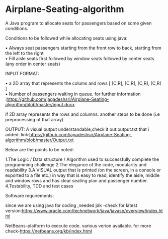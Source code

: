 # Airplane-Seating-algorithm
A Java program to allocate seats for passengers based on some given conditions.

Conditions to be followed while allocating seats using java:

• Always seat passengers starting from the front row to back,
starting from the left to the right                                                    
• Fill aisle seats first followed by window seats followed by center
seats (any order in center seats)

INPUT FORMAT:

• a 2D array that represents the colums and rows [ [C,R], [C,R],
[C,R], [C,R] ]                    
• Number of passengers waiting in queue.
for further information :https://github.com/jagadeshsri/Airplane-Seating-algorithm/blob/master/input.docx
 
 if 2D array represents the rows and columns:
 another steps to be done (i.e preprocessing of that array) 


OUTPUT:
 A visual output understandable,check it out:output.txt that i added.
 link:https://github.com/jagadeshsri/Airplane-Seating-algorithm/blob/master/Output.txt



Below are the points to be noted:

1.The Logic / Data structure / Algorithm used to successfully complete the programming challenge
2.The elegance of the code, modularity and readability
3.A VISUAL output that is printed (on the screen, in a console or exported to a file etc.) in way that is easy to read, identify the aisle, middle and window rows and has clear seating plan and passenger number.
4.Testability, TDD and test cases

Software requirements:
 
since we are using java for coding ,needed jdk 
-check for latest version:https://www.oracle.com/technetwork/java/javase/overview/index.html
 
 NetBeans-platform to execute code.
 various verion available.
 for more check-https://netbeans.org/kb/index.html
 
 



  
